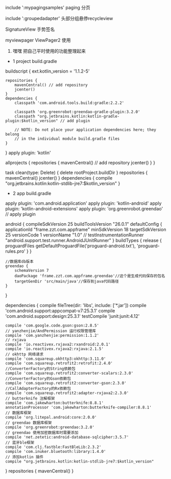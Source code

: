include ':mypagingsamples'
paging 分页

include ':groupedadapter'
头部分组悬停recycleview

SignatureView
手势签名

myviewpager
ViewPager2 使用

1. 嘿嘿
把自己平时使用的功能整理起来


- 1 project build.gradle

buildscript {
    ext.kotlin_version = '1.1.2-5'

    repositories {
        mavenCentral() // add repository
        jcenter()
    }
    dependencies {
        classpath 'com.android.tools.build:gradle:2.2.2'

        classpath 'org.greenrobot:greendao-gradle-plugin:3.2.0'
        classpath "org.jetbrains.kotlin:kotlin-gradle-plugin:$kotlin_version" // add plugin

        // NOTE: Do not place your application dependencies here; they belong
        // in the individual module build.gradle files
    }
}
apply plugin: 'kotlin'

allprojects {
    repositories {
        mavenCentral() // add repository
        jcenter()
    }
}

task clean(type: Delete) {
    delete rootProject.buildDir
}
repositories {
    mavenCentral()
    jcenter()
}
dependencies {
    compile "org.jetbrains.kotlin:kotlin-stdlib-jre7:$kotlin_version"
}


- 2 app build.gradle

apply plugin: 'com.android.application'
apply plugin: 'kotlin-android'
apply plugin: 'kotlin-android-extensions'
apply plugin: 'org.greenrobot.greendao' // apply plugin

android {
    compileSdkVersion 25
    buildToolsVersion "26.0.1"
    defaultConfig {
        applicationId "frame.zzt.com.appframe"
        minSdkVersion 18
        targetSdkVersion 25
        versionCode 1
        versionName "1.0"
//        testInstrumentationRunner "android.support.test.runner.AndroidJUnitRunner"
    }
    buildTypes {
        release {
            proguardFiles getDefaultProguardFile('proguard-android.txt'), 'proguard-rules.pro'
        }
    }

    //数据库db版本
    greendao {
        schemaVersion 7
        daoPackage 'frame.zzt.com.appframe.greendao'//这个是生成代码保存的包名
        targetGenDir 'src/main/java'//保存到java代码路径
    }
}

dependencies {
    compile fileTree(dir: 'libs', include: ['*.jar'])
    compile 'com.android.support:appcompat-v7:25.3.1'
    compile 'com.android.support:design:25.3.1'
    testCompile 'junit:junit:4.12'

    compile 'com.google.code.gson:gson:2.8.5'
    // yanzhenjie/AndPermission 运行权限管理库
    compile 'com.yanzhenjie:permission:1.1.2'
    // rxjava
    compile 'io.reactivex.rxjava2:rxandroid:2.0.1'
    compile 'io.reactivex.rxjava2:rxjava:2.1.5'
    // okhttp 网络请求
    compile 'com.squareup.okhttp3:okhttp:3.11.0'
    compile 'com.squareup.retrofit2:retrofit:2.4.0'
    //ConverterFactory的String依赖包
    compile 'com.squareup.retrofit2:converter-scalars:2.3.0'
    //ConverterFactory的Gson依赖包
    compile 'com.squareup.retrofit2:converter-gson:2.3.0'
    //CallAdapterFactory的Rx依赖包
    compile 'com.squareup.retrofit2:adapter-rxjava2:2.3.0'
    // butterknife 注解框架
    compile 'com.jakewharton:butterknife:8.8.1'
    annotationProcessor 'com.jakewharton:butterknife-compiler:8.8.1'
    // 数据库框架
    compile 'org.litepal.android:core:2.0.0'
    // greendao 数据库框架
    compile 'org.greenrobot:greendao:3.2.0'
    // greendao 使用加密数据库时需要添加
    compile 'net.zetetic:android-database-sqlcipher:3.5.7'
    // 蓝牙ble框架
    compile 'com.clj.fastble:FastBleLib:2.3.2'
    compile 'com.inuker.bluetooth:library:1.4.0'
    // 添加kotlin 插件
    compile "org.jetbrains.kotlin:kotlin-stdlib-jre7:$kotlin_version"
}
repositories {
    mavenCentral()
}
